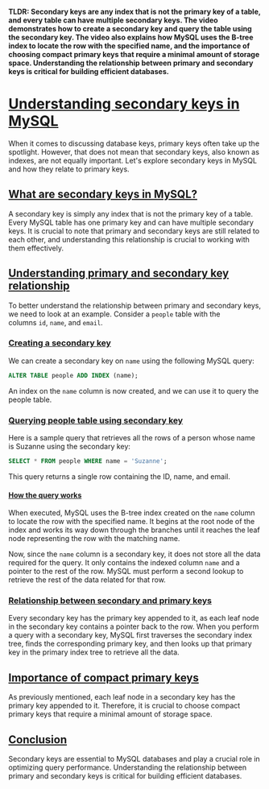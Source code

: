 **TLDR: Secondary keys are any index that is not the primary key of a table, and every table can have multiple secondary keys. The video demonstrates how to create a secondary key and query the table using the secondary key. The video also explains how MySQL uses the B-tree index to locate the row with the specified name, and the importance of choosing compact primary keys that require a minimal amount of storage space. Understanding the relationship between primary and secondary keys is critical for building efficient databases.**

# [Understanding secondary keys in MySQL](https://planetscale.com/courses/mysql-for-developers/indexes/secondary-keys?autoplay=1#understanding-secondary-keys-in-mysql)

When it comes to discussing database keys, primary keys often take up the spotlight. However, that does not mean that secondary keys, also known as indexes, are not equally important. Let's explore secondary keys in MySQL and how they relate to primary keys.

## [What are secondary keys in MySQL?](https://planetscale.com/courses/mysql-for-developers/indexes/secondary-keys?autoplay=1#what-are-secondary-keys-in-mysql)

A secondary key is simply any index that is not the primary key of a table. Every MySQL table has one primary key and can have multiple secondary keys. It is crucial to note that primary and secondary keys are still related to each other, and understanding this relationship is crucial to working with them effectively.

## [Understanding primary and secondary key relationship](https://planetscale.com/courses/mysql-for-developers/indexes/secondary-keys?autoplay=1#understanding-primary-and-secondary-key-relationship)

To better understand the relationship between primary and secondary keys, we need to look at an example. Consider a `people` table with the columns `id`, `name`, and `email`.

### [Creating a secondary key](https://planetscale.com/courses/mysql-for-developers/indexes/secondary-keys?autoplay=1#creating-a-secondary-key)

We can create a secondary key on `name` using the following MySQL query:

```sql
ALTER TABLE people ADD INDEX (name);
```

An index on the `name` column is now created, and we can use it to query the people table.

### [Querying people table using secondary key](https://planetscale.com/courses/mysql-for-developers/indexes/secondary-keys?autoplay=1#querying-people-table-using-secondary-key)

Here is a sample query that retrieves all the rows of a person whose name is Suzanne using the secondary key:

```sql
SELECT * FROM people WHERE name = 'Suzanne';
```

This query returns a single row containing the ID, name, and email.

#### [How the query works](https://planetscale.com/courses/mysql-for-developers/indexes/secondary-keys?autoplay=1#how-the-query-works)

When executed, MySQL uses the B-tree index created on the `name` column to locate the row with the specified name. It begins at the root node of the index and works its way down through the branches until it reaches the leaf node representing the row with the matching name.

Now, since the `name` column is a secondary key, it does not store all the data required for the query. It only contains the indexed column `name` and a pointer to the rest of the row. MySQL must perform a second lookup to retrieve the rest of the data related for that row.

### [Relationship between secondary and primary keys](https://planetscale.com/courses/mysql-for-developers/indexes/secondary-keys?autoplay=1#relationship-between-secondary-and-primary-keys)

Every secondary key has the primary key appended to it, as each leaf node in the secondary key contains a pointer back to the row. When you perform a query with a secondary key, MySQL first traverses the secondary index tree, finds the corresponding primary key, and then looks up that primary key in the primary index tree to retrieve all the data.

## [Importance of compact primary keys](https://planetscale.com/courses/mysql-for-developers/indexes/secondary-keys?autoplay=1#importance-of-compact-primary-keys)

As previously mentioned, each leaf node in a secondary key has the primary key appended to it. Therefore, it is crucial to choose compact primary keys that require a minimal amount of storage space.

## [Conclusion](https://planetscale.com/courses/mysql-for-developers/indexes/secondary-keys?autoplay=1#conclusion)

Secondary keys are essential to MySQL databases and play a crucial role in optimizing query performance. Understanding the relationship between primary and secondary keys is critical for building efficient databases.